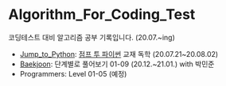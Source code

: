 # Algorithm_For_Coding_Test
코딩테스트 대비 알고리즘 공부 기록입니다. (20.07.~ing)

* [Jump_to_Python](https://github.com/DieKim/Algorithm_CodingTest/tree/main/Jump_to_Python): [점프 투 파이썬](https://wikidocs.net/book/1) 교재 독학 (20.07.21~20.08.02)  
* [Baekjoon](https://github.com/DieKim/Algorithm_CodingTest/tree/main/Baekjoon): 단계별로 풀어보기 01-09 (20.12.~21.01.) with 박민준
* Programmers: Level 01-05 (예정)



